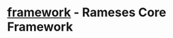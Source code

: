 [framework](http://www.ramesesinc.com/) - Rameses Core Framework
================================================================
